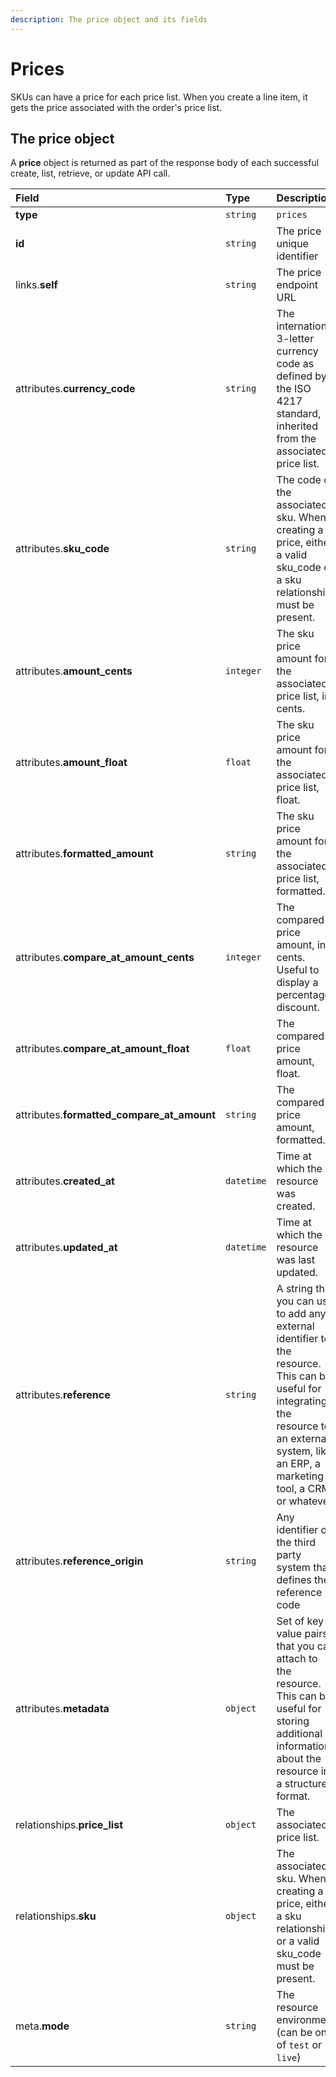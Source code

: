 ```yaml
---
description: The price object and its fields
---
```


# Prices

SKUs can have a price for each price list. When you create a line item, it gets the price associated with the order's price list.

## The price object

A **price** object is returned as part of the response body of each successful create, list, retrieve, or update API call.

| Field | Type | Description |
| :--- | :--- | :--- |
| **type** | `string` | `prices` |
| **id** | `string` | The price unique identifier |
| links.**self** | `string` | The price endpoint URL |
| attributes.**currency\_code** | `string` | The international 3-letter currency code as defined by the ISO 4217 standard, inherited from the associated price list. |
| attributes.**sku\_code** | `string` | The code of the associated sku. When creating a price, either a valid sku\_code or a sku relationship must be present. |
| attributes.**amount\_cents** | `integer` | The sku price amount for the associated price list, in cents. |
| attributes.**amount\_float** | `float` | The sku price amount for the associated price list, float. |
| attributes.**formatted\_amount** | `string` | The sku price amount for the associated price list, formatted. |
| attributes.**compare\_at\_amount\_cents** | `integer` | The compared price amount, in cents. Useful to display a percentage discount. |
| attributes.**compare\_at\_amount\_float** | `float` | The compared price amount, float. |
| attributes.**formatted\_compare\_at\_amount** | `string` | The compared price amount, formatted. |
| attributes.**created\_at** | `datetime` | Time at which the resource was created. |
| attributes.**updated\_at** | `datetime` | Time at which the resource was last updated. |
| attributes.**reference** | `string` | A string that you can use to add any external identifier to the resource. This can be useful for integrating the resource to an external system, like an ERP, a marketing tool, a CRM, or whatever. |
| attributes.**reference\_origin** | `string` | Any identifier of the third party system that defines the reference code |
| attributes.**metadata** | `object` | Set of key-value pairs that you can attach to the resource. This can be useful for storing additional information about the resource in a structured format. |
| relationships.**price\_list** | `object` | The associated price list. |
| relationships.**sku** | `object` | The associated sku. When creating a price, either a sku relationship or a valid sku\_code must be present. |
| meta.**mode** | `string` | The resource environment \(can be one of `test` or `live`\) |

